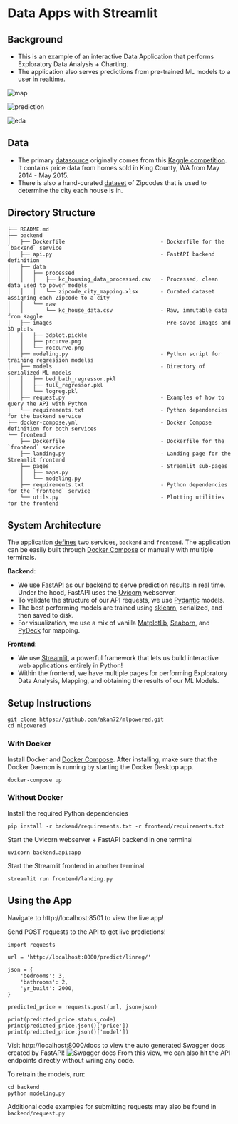 # Data Apps with Streamlit

## Background
- This is an example of an interactive Data Application that performs Exploratory Data Analysis + Charting.
- The application also serves predictions from pre-trained ML models to a user in realtime.

![map](./backend/images/map.png)

![prediction](./backend/images/prediction.png)

![eda](./backend/images/eda.png)

## Data
- The primary [datasource](https://github.com/akan72/mlpowered/blob/main/backend/data/processed/kc_housing_data_processed.csv)
  originally comes from this [Kaggle competition](https://www.kaggle.com/datasets/harlfoxem/housesalesprediction). It contains
  price data from homes sold in King County, WA from May 2014 - May 2015.
- There is also a hand-curated [dataset](https://github.com/akan72/mlpowered/blob/main/backend/data/processed/zipcode_city_mapping.xlsx)
  of Zipcodes that is used to determine the city each house is in.

## Directory Structure

```
├── README.md
├── backend
│   ├── Dockerfile                              - Dockerfile for the `backend` service
│   ├── api.py                                  - FastAPI backend definition
│   ├── data
│   │   ├── processed
│   │   │   ├── kc_housing_data_processed.csv   - Processed, clean data used to power models
│   │   │   └── zipcode_city_mapping.xlsx       - Curated dataset assigning each Zipcode to a city
│   │   └── raw
│   │       └── kc_house_data.csv               - Raw, immutable data from Kaggle
│   ├── images                                  - Pre-saved images and 3D plots
│   │   ├── 3dplot.pickle
│   │   ├── prcurve.png
│   │   └── roccurve.png
│   ├── modeling.py                             - Python script for training regression modelss
│   ├── models                                  - Directory of serialized ML models
│   │   ├── bed_bath_regressor.pkl
│   │   ├── full_regressor.pkl
│   │   └── logreg.pkl
│   ├── request.py                              - Examples of how to query the API with Python
│   └── requirements.txt                        - Python dependencies for the backend service
├── docker-compose.yml                          - Docker Compose definition for both services
└── frontend
    ├── Dockerfile                              - Dockerfile for the `frontend` service
    ├── landing.py                              - Landing page for the Streamlit frontend
    ├── pages                                   - Streamlit sub-pages
    │   ├── maps.py
    │   └── modeling.py
    ├── requirements.txt                        - Python dependencies for the `frontend` service
    └── utils.py                                - Plotting utilities for the frontend
```

## System Architecture
The application [defines](https://github.com/akan72/mlpowered/blob/main/docker-compose.yml) two services, `backend` and `frontend`.
The application can be easily built through [Docker Compose](https://docs.docker.com/compose/) or manually with multiple terminals.

**Backend**:
  - We use [FastAPI](https://fastapi.tiangolo.com/) as our backend to serve prediction results in real time.
  Under the hood, FastAPI uses the [Uvicorn](https://www.uvicorn.org/) webserver.
  - To validate the structure of our API requests, we use [Pydantic](https://fastapi.tiangolo.com/features/#pydantic-features) models.
  - The best performing models are trained using [sklearn](https://scikit-learn.org/), serialized, and then saved to disk.
  - For visualization, we use a mix of vanilla [Matplotlib](https://matplotlib.org/), [Seaborn](https://seaborn.pydata.org/), and [PyDeck](https://deckgl.readthedocs.io/en/latest/) for mapping.

**Frontend**:
  - We use [Streamlit](https://streamlit.io/), a powerful framework that lets us build interactive web applications entirely in Python!
  - Within the frontend, we have multiple pages for performing Exploratory Data Analysis, Mapping, and obtaining the results of our ML Models.

## Setup Instructions

```{bash}
git clone https://github.com/akan72/mlpowered.git
cd mlpowered
```

### With Docker

Install Docker and [Docker Compose](https://docs.docker.com/compose/install/).
After installing, make sure that the Docker Daemon is running by starting the Docker Desktop app.

```{bash}
docker-compose up
```

### Without Docker

Install the required Python dependencies

```
pip install -r backend/requirements.txt -r frontend/requirements.txt
```

Start the Uvicorn webserver + FastAPI backend in one terminal

```{bash}
uvicorn backend.api:app
```

Start the Streamlit frontend in another terminal

```
streamlit run frontend/landing.py
```

## Using the App
Navigate to http://localhost:8501 to view the live app!

Send POST requests to the API to get live predictions!

```{python}
import requests

url = 'http://localhost:8000/predict/linreg/'

json = {
    'bedrooms': 3,
    'bathrooms': 2,
    'yr_built': 2000,
}

predicted_price = requests.post(url, json=json)

print(predicted_price.status_code)
print(predicted_price.json()['price'])
print(predicted_price.json()['model'])
```

Visit http://localhost:8000/docs to view the auto generated Swagger docs created by FastAPI!
![Swagger docs](./backend/images/swagger.png)
From this view, we can also hit the API endpoints directly without wriing any code.

To retrain the models, run:
```{bash}
cd backend
python modeling.py
```

Additional code examples for submitting requests may also be found in `backend/request.py`
